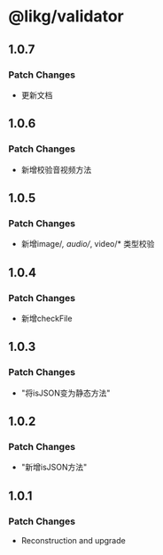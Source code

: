 # @likg/validator

## 1.0.7

### Patch Changes

- 更新文档

## 1.0.6

### Patch Changes

- 新增校验音视频方法

## 1.0.5

### Patch Changes

- 新增image/_, audio/_, video/\* 类型校验

## 1.0.4

### Patch Changes

- 新增checkFile

## 1.0.3

### Patch Changes

- "将isJSON变为静态方法"

## 1.0.2

### Patch Changes

- "新增isJSON方法"

## 1.0.1

### Patch Changes

- Reconstruction and upgrade
